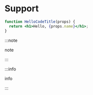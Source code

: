 # Support

```jsx title="/src/components/HelloCodeTitle.js"
function HelloCodeTitle(props) {
  return <h1>Hello, {props.name}</h1>;
}
```

:::note

note

:::

:::info

info

:::
